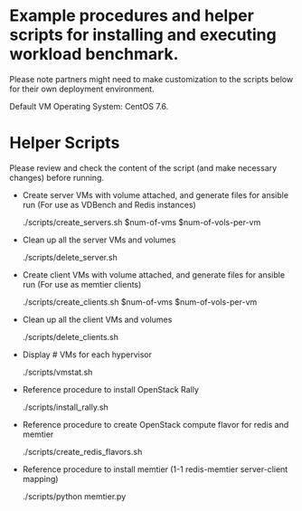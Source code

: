 # Example procedures and helper scripts for installing and executing workload benchmark.

Please note partners might need to make customization to the scripts below for their own deployment environment.

Default VM Operating System: CentOS 7.6.

# Helper Scripts 

Please review and check the content of the script (and make necessary changes) before running.

* Create server VMs with volume attached, and generate files for ansible run (For use as VDBench and Redis instances)

  ./scripts/create_servers.sh $num-of-vms $num-of-vols-per-vm

* Clean up all the server VMs and volumes

  ./scripts/delete_server.sh 

* Create client VMs with volume attached, and generate files for ansible run (For use as memtier clients)

  ./scripts/create_clients.sh $num-of-vms $num-of-vols-per-vm

* Clean up all the client VMs and volumes

  ./scripts/delete_clients.sh 

* Display # VMs for each hypervisor

  ./scripts/vmstat.sh

* Reference procedure to install OpenStack Rally

  ./scripts/install_rally.sh

* Reference procedure to create OpenStack compute flavor for redis and memtier

  ./scripts/create_redis_flavors.sh

* Reference procedure to install memtier (1-1 redis-memtier server-client mapping)

  ./scripts/python memtier.py
